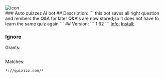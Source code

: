 <img src="undefined" title='icon'>
<br>
### Auto quizzez AI bot
## Description:
```
this bot saves all right question and rembers the Q&A for later Q&A's are now stored;so it does not have to learn the same quiz again
```
## Version:
```
1.62
```
<a href='https://greasyfork.org/scripts/404154-auto-quizzez-ai-bot'>Info:</a>
<a href='https://greasyfork.org/scripts/404154-auto-quizzez-ai-bot/code/Auto%20quizzez%20AI%20bot.user.js'>Install:</a>
 
### Ignore
Grants:
```
```
Matches:
```
*://quizizz.com/*
```